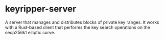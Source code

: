 # keyripper-server
 A server that manages and distributes blocks of private key ranges. It works with a Rust-based client that performs the key search operations on the secp256k1 elliptic curve.
